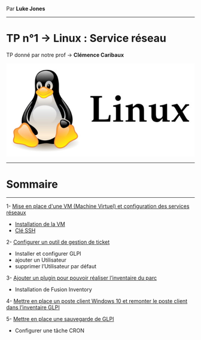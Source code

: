 Par **Luke Jones** 

---
# TP n°1 -> **Linux : Service réseau**

TP donné par notre prof -> **Clémence Caribaux**

![](Image/linux_logo.jpg)

----
# **Sommaire**

----

1- [Mise en place d'une VM (Machine Virtuel) et configuration des services réseaux](https://github.com/Luke859/TP-Linux/blob/main/1-Mise%20en%20place%20d'une%20VM.md)
- [Installation de la VM](https://github.com/Luke859/TP-Linux/blob/main/1-Mise%20en%20place%20d'une%20VM.md#linstallation)
- [Clé SSH](https://github.com/Luke859/TP-Linux/blob/main/1-Mise%20en%20place%20d'une%20VM.md#mise-en-place-dune-cl%C3%A9-ssh)

2- [Configurer un outil de gestion de ticket]()
- Installer et configurer GLPI 
- ajouter un Utilisateur
- supprimer l’Utilisateur par défaut

3- [Ajouter un plugin pour pouvoir réaliser l’inventaire du parc]()
- Installation de Fusion Inventory


4- [Mettre en place un poste client Windows 10 et remonter le poste client dans l’inventaire GLPI]()

5- [Mettre en place une sauvegarde de GLPI]()
- Configurer une tâche CRON



